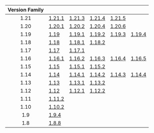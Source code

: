 | Version Family | | | | | |
|:---:|---|---|---|---|---|
| 1.21 | [1.21.1](https://github.com/BaldGang/spigot-build/releases/download/20250416/spigot-1.21.1.jar) | [1.21.3](https://github.com/BaldGang/spigot-build/releases/download/20250416/spigot-1.21.3.jar) | [1.21.4](https://github.com/BaldGang/spigot-build/releases/download/20250416/spigot-1.21.4.jar) | [1.21.5](https://github.com/BaldGang/spigot-build/releases/download/20250416/spigot-1.21.5.jar) | |
| 1.20 | [1.20.1](https://github.com/BaldGang/spigot-build/releases/download/20250416/spigot-1.20.1.jar) | [1.20.2](https://github.com/BaldGang/spigot-build/releases/download/20250416/spigot-1.20.2.jar) | [1.20.4](https://github.com/BaldGang/spigot-build/releases/download/20250416/spigot-1.20.4.jar) | [1.20.6](https://github.com/BaldGang/spigot-build/releases/download/20250416/spigot-1.20.6.jar) | |
| 1.19 | [1.19](https://github.com/BaldGang/spigot-build/releases/download/20250416/spigot-1.19.jar) | [1.19.1](https://github.com/BaldGang/spigot-build/releases/download/20250416/spigot-1.19.1.jar) | [1.19.2](https://github.com/BaldGang/spigot-build/releases/download/20250416/spigot-1.19.2.jar) | [1.19.3](https://github.com/BaldGang/spigot-build/releases/download/20250416/spigot-1.19.3.jar) | [1.19.4](https://github.com/BaldGang/spigot-build/releases/download/20250416/spigot-1.19.4.jar) |
| 1.18 | [1.18](https://github.com/BaldGang/spigot-build/releases/download/20250416/spigot-1.18.jar) | [1.18.1](https://github.com/BaldGang/spigot-build/releases/download/20250416/spigot-1.18.1.jar) | [1.18.2](https://github.com/BaldGang/spigot-build/releases/download/20250416/spigot-1.18.2.jar) | | |
| 1.17 | [1.17](https://github.com/BaldGang/spigot-build/releases/download/20250416/spigot-1.17.jar) | [1.17.1](https://github.com/BaldGang/spigot-build/releases/download/20250416/spigot-1.17.1.jar) | | | |
| 1.16 | [1.16.1](https://github.com/BaldGang/spigot-build/releases/download/20250416/spigot-1.16.1.jar) | [1.16.2](https://github.com/BaldGang/spigot-build/releases/download/20250416/spigot-1.16.2.jar) | [1.16.3](https://github.com/BaldGang/spigot-build/releases/download/20250416/spigot-1.16.3.jar) | [1.16.4](https://github.com/BaldGang/spigot-build/releases/download/20250416/spigot-1.16.4.jar) | [1.16.5](https://github.com/BaldGang/spigot-build/releases/download/20250416/spigot-1.16.5.jar) |
| 1.15 | [1.15](https://github.com/BaldGang/spigot-build/releases/download/20250416/spigot-1.15.jar) | [1.15.1](https://github.com/BaldGang/spigot-build/releases/download/20250416/spigot-1.15.1.jar) | [1.15.2](https://github.com/BaldGang/spigot-build/releases/download/20250416/spigot-1.15.2.jar) | | |
| 1.14 | [1.14](https://github.com/BaldGang/spigot-build/releases/download/20250416/spigot-1.14.jar) | [1.14.1](https://github.com/BaldGang/spigot-build/releases/download/20250416/spigot-1.14.1.jar) | [1.14.2](https://github.com/BaldGang/spigot-build/releases/download/20250416/spigot-1.14.2.jar) | [1.14.3](https://github.com/BaldGang/spigot-build/releases/download/20250416/spigot-1.14.3.jar) | [1.14.4](https://github.com/BaldGang/spigot-build/releases/download/20250416/spigot-1.14.4.jar) |
| 1.13 | [1.13](https://github.com/BaldGang/spigot-build/releases/download/20250416/spigot-1.13.jar) | [1.13.1](https://github.com/BaldGang/spigot-build/releases/download/20250416/spigot-1.13.1.jar) | [1.13.2](https://github.com/BaldGang/spigot-build/releases/download/20250416/spigot-1.13.2.jar) | | |
| 1.12 | [1.12](https://github.com/BaldGang/spigot-build/releases/download/20250416/spigot-1.12.jar) | [1.12.1](https://github.com/BaldGang/spigot-build/releases/download/20250416/spigot-1.12.1.jar) | [1.12.2](https://github.com/BaldGang/spigot-build/releases/download/20250416/spigot-1.12.2.jar) | | |
| 1.11 | [1.11.2](https://github.com/BaldGang/spigot-build/releases/download/20250416/spigot-1.11.2.jar) | | | | |
| 1.10 | [1.10.2](https://github.com/BaldGang/spigot-build/releases/download/20250416/spigot-1.10.2.jar) | | | | |
| 1.9 | [1.9.4](https://github.com/BaldGang/spigot-build/releases/download/20250416/spigot-1.9.4.jar) | | | | |
| 1.8 | [1.8.8](https://github.com/BaldGang/spigot-build/releases/download/20250416/spigot-1.8.8.jar) | | | | |
